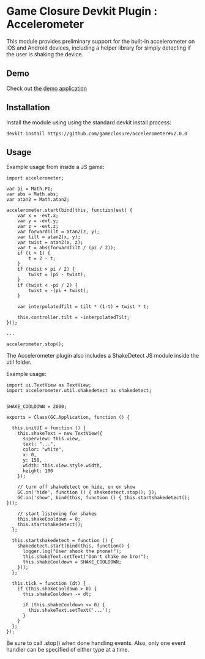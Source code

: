 # Game Closure Devkit Plugin : Accelerometer

This module provides preliminary support for the built-in accelerometer on iOS
and Android devices, including a helper library for simply detecting if the user
is shaking the device.


## Demo
Check out [the demo
application](https://github.com/gameclosure/demoAccelerometer)


## Installation
Install the module using using the standard devkit install process:

~~~
devkit install https://github.com/gameclosure/accelerometer#v2.0.0
~~~


## Usage
Example usage from inside a JS game:

~~~
import accelerometer;
~~~

~~~
var pi = Math.PI;
var abs = Math.abs;
var atan2 = Math.atan2;

accelerometer.start(bind(this, function(evt) {
    var x = -evt.x;
    var y = -evt.y;
    var z = -evt.z;
    var forwardTilt = atan2(z, y);
    var tilt = atan2(x, y);
    var twist = atan2(x, z);
    var t = abs(forwardTilt / (pi / 2));
    if (t > 1) {
        t = 2 - t;
    }
    if (twist > pi / 2) {
        twist = (pi - twist);
    }
    if (twist < -pi / 2) {
        twist = -(pi + twist);
    }

    var interpolatedTilt = tilt * (1-t) + twist * t;

    this.controller.tilt = -interpolatedTilt;
}));

...

accelerometer.stop();
~~~

The Accelerometer plugin also includes a ShakeDetect JS module inside the util
folder.

Example usage:

~~~
import ui.TextView as TextView;
import accelerometer.util.shakedetect as shakedetect;


SHAKE_COOLDOWN = 2000;

exports = Class(GC.Application, function () {

  this.initUI = function () {
    this.shakeText = new TextView({
      superview: this.view,
      text: "...",
      color: "white",
      x: 0,
      y: 150,
      width: this.view.style.width,
      height: 100
    });

    // turn off shakedetect on hide, on on show
    GC.on('hide', function () { shakedetect.stop(); });
    GC.on('show', bind(this, function () { this.startshakedetect(); }));

    // start listening for shakes
    this.shakeCooldown = 0;
    this.startshakedetect();
  };

  this.startshakedetect = function () {
    shakedetect.start(bind(this, function() {
      logger.log("User shook the phone!");
      this.shakeText.setText("Don't shake me bro!");
      this.shakeCooldown = SHAKE_COOLDOWN;
    }));
  };

  this.tick = function (dt) {
    if (this.shakeCooldown > 0) {
      this.shakeCooldown -= dt;

      if (this.shakeCooldown <= 0) {
        this.shakeText.setText('...');
      }
    }
  };
});
~~~

Be sure to call .stop() when done handling events.  Also, only one event handler
can be specified of either type at a time.

